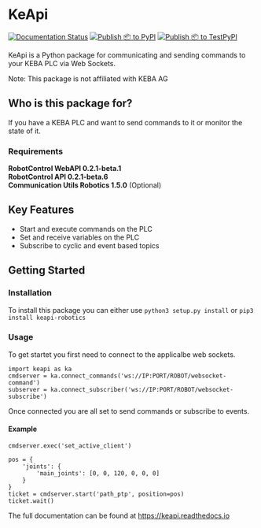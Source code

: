 # KeApi
[![Documentation Status](https://readthedocs.org/projects/keapi/badge/?version=latest)](https://keapi.readthedocs.io/en/latest/?badge=latest)
[![Publish 📦 to PyPI](https://github.com/SebastianRedinger/keapi/actions/workflows/python-publish-to-pypi.yml/badge.svg?branch=1.0)](https://github.com/SebastianRedinger/keapi/actions/workflows/python-publish-to-pypi.yml)
[![Publish 📦 to TestPyPI](https://github.com/SebastianRedinger/keapi/actions/workflows/python-publish-to-test-pypi.yml/badge.svg?branch=1.0)](https://github.com/SebastianRedinger/keapi/actions/workflows/python-publish-to-test-pypi.yml)


KeApi is a Python package for communicating and
sending commands to your KEBA PLC via Web Sockets.

Note: This package is not affiliated with KEBA AG

## Who is this package for?
If you have a KEBA PLC and want to send commands to
it or monitor the state of it.

### Requirements
**RobotControl WebAPI 0.2.1-beta.1**  
**RobotControl API 0.2.1-beta.6**  
**Communication Utils Robotics 1.5.0** (Optional)  

## Key Features
- Start and execute commands on the PLC
- Set and receive variables on the PLC
- Subscribe to cyclic and event based topics

## Getting Started
### Installation
To install this package you can either use `python3 setup.py install` or `pip3 install keapi-robotics`

### Usage
To get startet you first need to connect to the applicalbe web sockets.

```
import keapi as ka
cmdserver = ka.connect_commands('ws://IP:PORT/ROBOT/websocket-command')
subserver = ka.connect_subscriber('ws://IP:PORT/ROBOT/websocket-subscribe')
```

Once connected you are all set to send commands or subscribe to events.

#### Example
```
cmdserver.exec('set_active_client')

pos = {
    'joints': {
        'main_joints': [0, 0, 120, 0, 0, 0]
    }
}
ticket = cmdserver.start('path_ptp', position=pos)
ticket.wait()
```

The full documentation can be found at https://keapi.readthedocs.io
